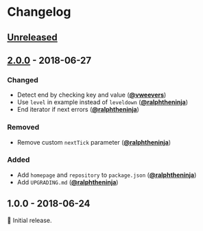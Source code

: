 # Changelog

## [Unreleased][unreleased]

## [2.0.0] - 2018-06-27

### Changed

- Detect end by checking key and value ([**@vweevers**](https://github.com/vweevers))
- Use `level` in example instead of `leveldown` ([**@ralphtheninja**](https://github.com/ralphtheninja))
- End iterator if next errors ([**@ralphtheninja**](https://github.com/ralphtheninja))

### Removed

- Remove custom `nextTick` parameter ([**@ralphtheninja**](https://github.com/ralphtheninja))

### Added

- Add `homepage` and `repository` to `package.json` ([**@ralphtheninja**](https://github.com/ralphtheninja))
- Add `UPGRADING.md` ([**@ralphtheninja**](https://github.com/ralphtheninja))

## 1.0.0 - 2018-06-24

:seedling: Initial release.

[unreleased]: https://github.com/level/level/compare/v2.0.0...HEAD

[2.0.0]: https://github.com/level/level/compare/v1.0.0...v2.0.0
